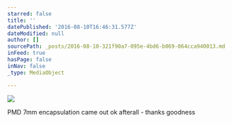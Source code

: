 ```yaml
---
starred: false
title: ''
datePublished: '2016-08-10T16:46:31.577Z'
dateModified: null
author: []
sourcePath: _posts/2016-08-10-321f90a7-095e-4bd6-b069-064cca940013.md
inFeed: true
hasPage: false
inNav: false
_type: MediaObject

---
```

![](https://the-grid-user-content.s3-us-west-2.amazonaws.com/6288a26e-e4f2-4655-b879-1908ae1c3241.jpg)

PMD 7mm encapsulation came out ok afterall - thanks goodness
